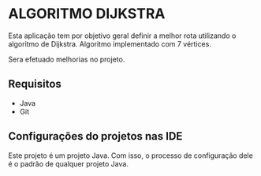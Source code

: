 # ALGORITMO DIJKSTRA

Esta aplicação tem por objetivo geral definir a melhor rota utilizando o algoritmo de Dijkstra. Algoritmo implementado com 7 vértices.

Sera efetuado melhorias no projeto.

## Requisitos
 * Java
 * Git

## Configurações do projetos nas IDE

Este projeto é um projeto Java. Com isso, o processo de configuração dele é o padrão de qualquer projeto Java.
